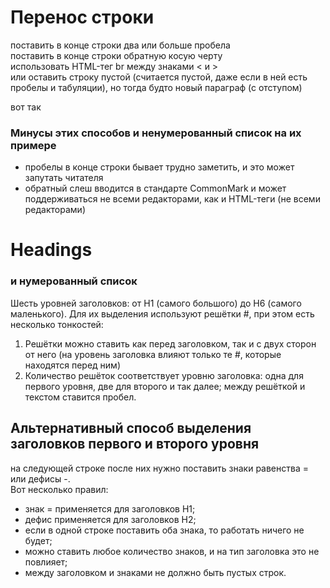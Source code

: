 # Перенос строки
поставить в конце строки два или больше пробела   
поставить в конце строки обратную косую черту \
использовать HTML-тег br между знаками < и > <br>
или оставить строку пустой (считается пустой, даже если в ней есть пробелы и табуляции), но тогда будто новый параграф (с отступом)

вот так
### Минусы этих способов и ненумерованный список на их примере
* пробелы в конце строки бывает трудно заметить, и это может запутать читателя
* обратный слеш вводится в стандарте CommonMark и может поддерживаться не всеми редакторами, как и HTML-теги (не всеми редакторами)

Headings
=
### и нумерованный список
Шесть уровней заголовков: от H1 (самого большого) до H6 (самого маленького). Для их выделения используют решётки #, при этом есть несколько тонкостей:

1. Решётки можно ставить как перед заголовком, так и с двух сторон от него (на уровень заголовка влияют только те #, которые находятся перед ним)
2. Количество решёток соответствует уровню заголовка: одна для первого уровня, две для второго и так далее; между решёткой и текстом ставится пробел.

Альтернативный способ выделения заголовков первого и второго уровня
-
на следующей строке после них нужно поставить знаки равенства = или дефисы -.   
Вот несколько правил:

* знак = применяется для заголовков H1;
* дефис применяется для заголовков H2;
* если в одной строке поставить оба знака, то работать ничего не будет;
* можно ставить любое количество знаков, и на тип заголовка это не повлияет;
* между заголовком и знаками не должно быть пустых строк.